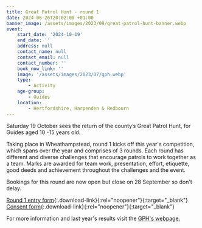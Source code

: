 ```yaml
---
title: Great Patrol Hunt - round 1
date: 2024-06-26T20:02:00 +01:00
banner_image: /assets/images/2023/09/great-patrol-hunt-banner.webp
event:
    start_date: '2024-10-19'
    end_date: ''
    address: null
    contact_name: null
    contact_email: null
    contact_number: ''
    book_now_link: ''
    image: '/assets/images/2023/07/gph.webp'
    type:
        - Activity
    age-group:
        - Guides
    location:
        - Hertfordshire, Harpenden & Redbourn
---
```

Saturday 19 October sees the return of the county’s Great Patrol Hunt, for Guides aged 10 -15 years old.

Taking place in Wheathampstead, round 1 kicks off this year's competition, which spans over the year and comprises of 3 rounds. Each round has different and diverse challenges that encourage patrols to work together as a team. Marks are awarded for team work, presentation, effort, etiquette, good deeds and achievement throughout the challenges and the event.

Bookings for this round are now open but close on 28 September so don't delay.

[Round 1 entry form](/assets/docs/2024/gph-entry-form-round-1-24-25.pdf){:.download-link}{:rel="noopener"}{:target="_blank"} [Consent form](/assets/docs/2024/gph-info-consent-form-round-1-24-25.pdf){:.download-link}{:rel="noopener"}{:target="_blank"}

For more information and last year's results visit the [GPH's webpage.](/great-patrol-hunt/)
